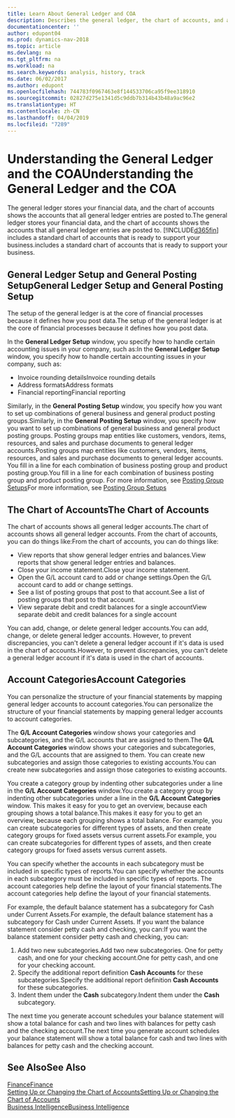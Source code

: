 ```yaml
---
title: Learn About General Ledger and COA
description: Describes the general ledger, the chart of accounts, and account categories.
documentationcenter: ''
author: edupont04
ms.prod: dynamics-nav-2018
ms.topic: article
ms.devlang: na
ms.tgt_pltfrm: na
ms.workload: na
ms.search.keywords: analysis, history, track
ms.date: 06/02/2017
ms.author: edupont
ms.openlocfilehash: 744783f0967463e8f144533706ca95f9ee318910
ms.sourcegitcommit: 02827d275e1341d5c9ddb7b314b43b48a9ac96e2
ms.translationtype: HT
ms.contentlocale: zh-CN
ms.lasthandoff: 04/04/2019
ms.locfileid: "7289"
---
```

# <a name="understanding-the-general-ledger-and-the-coa"></a><span data-ttu-id="3af44-103">Understanding the General Ledger and the COA</span><span class="sxs-lookup"><span data-stu-id="3af44-103">Understanding the General Ledger and the COA</span></span>
<span data-ttu-id="3af44-104">The general ledger stores your financial data, and the chart of accounts shows the accounts that all general ledger entries are posted to.</span><span class="sxs-lookup"><span data-stu-id="3af44-104">The general ledger stores your financial data, and the chart of accounts shows the accounts that all general ledger entries are posted to.</span></span> [!INCLUDE[d365fin](includes/d365fin_md.md)] <span data-ttu-id="3af44-105">includes a standard chart of accounts that is ready to support your business.</span><span class="sxs-lookup"><span data-stu-id="3af44-105">includes a standard chart of accounts that is ready to support your business.</span></span>

## <a name="general-ledger-setup-and-general-posting-setup"></a><span data-ttu-id="3af44-106">General Ledger Setup and General Posting Setup</span><span class="sxs-lookup"><span data-stu-id="3af44-106">General Ledger Setup and General Posting Setup</span></span>
<span data-ttu-id="3af44-107">The setup of the general ledger is at the core of financial processes because it defines how you post data.</span><span class="sxs-lookup"><span data-stu-id="3af44-107">The setup of the general ledger is at the core of financial processes because it defines how you post data.</span></span>  

<span data-ttu-id="3af44-108">In the **General Ledger Setup** window, you specify how to handle certain accounting issues in your company, such as:</span><span class="sxs-lookup"><span data-stu-id="3af44-108">In the **General Ledger Setup** window, you specify how to handle certain accounting issues in your company, such as:</span></span>  

* <span data-ttu-id="3af44-109">Invoice rounding details</span><span class="sxs-lookup"><span data-stu-id="3af44-109">Invoice rounding details</span></span>  
* <span data-ttu-id="3af44-110">Address formats</span><span class="sxs-lookup"><span data-stu-id="3af44-110">Address formats</span></span>  
* <span data-ttu-id="3af44-111">Financial reporting</span><span class="sxs-lookup"><span data-stu-id="3af44-111">Financial reporting</span></span>  

<span data-ttu-id="3af44-112">Similarly, in the **General Posting Setup** window, you specify how you want to set up combinations of general business and general product posting groups.</span><span class="sxs-lookup"><span data-stu-id="3af44-112">Similarly, in the **General Posting Setup** window, you specify how you want to set up combinations of general business and general product posting groups.</span></span> <span data-ttu-id="3af44-113">Posting groups map entities like customers, vendors, items, resources, and sales and purchase documents to general ledger accounts.</span><span class="sxs-lookup"><span data-stu-id="3af44-113">Posting groups map entities like customers, vendors, items, resources, and sales and purchase documents to general ledger accounts.</span></span> <span data-ttu-id="3af44-114">You fill in a line for each combination of business posting group and product posting group.</span><span class="sxs-lookup"><span data-stu-id="3af44-114">You fill in a line for each combination of business posting group and product posting group.</span></span> <span data-ttu-id="3af44-115">For more information, see [Posting Group Setups](finance-posting-groups.md)</span><span class="sxs-lookup"><span data-stu-id="3af44-115">For more information, see [Posting Group Setups](finance-posting-groups.md)</span></span>  

## <a name="the-chart-of-accounts"></a><span data-ttu-id="3af44-116">The Chart of Accounts</span><span class="sxs-lookup"><span data-stu-id="3af44-116">The Chart of Accounts</span></span>
<span data-ttu-id="3af44-117">The chart of accounts shows all general ledger accounts.</span><span class="sxs-lookup"><span data-stu-id="3af44-117">The chart of accounts shows all general ledger accounts.</span></span> <span data-ttu-id="3af44-118">From the chart of accounts, you can do things like:</span><span class="sxs-lookup"><span data-stu-id="3af44-118">From the chart of accounts, you can do things like:</span></span>  

* <span data-ttu-id="3af44-119">View reports that show general ledger entries and balances.</span><span class="sxs-lookup"><span data-stu-id="3af44-119">View reports that show general ledger entries and balances.</span></span>  
* <span data-ttu-id="3af44-120">Close your income statement.</span><span class="sxs-lookup"><span data-stu-id="3af44-120">Close your income statement.</span></span>  
* <span data-ttu-id="3af44-121">Open the G/L account card to add or change settings.</span><span class="sxs-lookup"><span data-stu-id="3af44-121">Open the G/L account card to add or change settings.</span></span>  
* <span data-ttu-id="3af44-122">See a list of posting groups that post to that account.</span><span class="sxs-lookup"><span data-stu-id="3af44-122">See a list of posting groups that post to that account.</span></span>
* <span data-ttu-id="3af44-123">View separate debit and credit balances for a single account</span><span class="sxs-lookup"><span data-stu-id="3af44-123">View separate debit and credit balances for a single account</span></span>  

<span data-ttu-id="3af44-124">You can add, change, or delete general ledger accounts.</span><span class="sxs-lookup"><span data-stu-id="3af44-124">You can add, change, or delete general ledger accounts.</span></span> <span data-ttu-id="3af44-125">However, to prevent discrepancies, you can't delete a general ledger account if it's data is used in the chart of accounts.</span><span class="sxs-lookup"><span data-stu-id="3af44-125">However, to prevent discrepancies, you can't delete a general ledger account if it's data is used in the chart of accounts.</span></span>  

## <a name="account-categories"></a><span data-ttu-id="3af44-126">Account Categories</span><span class="sxs-lookup"><span data-stu-id="3af44-126">Account Categories</span></span>
<span data-ttu-id="3af44-127">You can personalize the structure of your financial statements by mapping general ledger accounts to account categories.</span><span class="sxs-lookup"><span data-stu-id="3af44-127">You can personalize the structure of your financial statements by mapping general ledger accounts to account categories.</span></span>  

<span data-ttu-id="3af44-128">The **G/L Account Categories** window shows your categories and subcategories, and the G/L accounts that are assigned to them.</span><span class="sxs-lookup"><span data-stu-id="3af44-128">The **G/L Account Categories** window shows your categories and subcategories, and the G/L accounts that are assigned to them.</span></span> <span data-ttu-id="3af44-129">You can create new subcategories and assign those categories to existing accounts.</span><span class="sxs-lookup"><span data-stu-id="3af44-129">You can create new subcategories and assign those categories to existing accounts.</span></span>  

<span data-ttu-id="3af44-130">You create a category group by indenting other subcategories under a line in the **G/L Account Categories** window.</span><span class="sxs-lookup"><span data-stu-id="3af44-130">You create a category group by indenting other subcategories under a line in the **G/L Account Categories** window.</span></span> <span data-ttu-id="3af44-131">This makes it easy for you to get an overview, because each grouping shows a total balance.</span><span class="sxs-lookup"><span data-stu-id="3af44-131">This makes it easy for you to get an overview, because each grouping shows a total balance.</span></span> <span data-ttu-id="3af44-132">For example, you can create subcategories for different types of assets, and then create category groups for fixed assets versus current assets.</span><span class="sxs-lookup"><span data-stu-id="3af44-132">For example, you can create subcategories for different types of assets, and then create category groups for fixed assets versus current assets.</span></span>  

<span data-ttu-id="3af44-133">You can specify whether the accounts in each subcategory must be included in specific types of reports.</span><span class="sxs-lookup"><span data-stu-id="3af44-133">You can specify whether the accounts in each subcategory must be included in specific types of reports.</span></span> <span data-ttu-id="3af44-134">The account categories help define the layout of your financial statements.</span><span class="sxs-lookup"><span data-stu-id="3af44-134">The account categories help define the layout of your financial statements.</span></span>  

<span data-ttu-id="3af44-135">For example, the default balance statement has a subcategory for Cash under Current Assets.</span><span class="sxs-lookup"><span data-stu-id="3af44-135">For example, the default balance statement has a subcategory for Cash under Current Assets.</span></span> <span data-ttu-id="3af44-136">If you want the balance statement consider petty cash and checking, you can:</span><span class="sxs-lookup"><span data-stu-id="3af44-136">If you want the balance statement consider petty cash and checking, you can:</span></span>  

1. <span data-ttu-id="3af44-137">Add two new subcategories.</span><span class="sxs-lookup"><span data-stu-id="3af44-137">Add two new subcategories.</span></span> <span data-ttu-id="3af44-138">One for petty cash, and one for your checking account.</span><span class="sxs-lookup"><span data-stu-id="3af44-138">One for petty cash, and one for your checking account.</span></span>  
2. <span data-ttu-id="3af44-139">Specify the additional report definition **Cash Accounts** for these subcategories.</span><span class="sxs-lookup"><span data-stu-id="3af44-139">Specify the additional report definition **Cash Accounts** for these subcategories.</span></span>  
3. <span data-ttu-id="3af44-140">Indent them under the **Cash** subcategory.</span><span class="sxs-lookup"><span data-stu-id="3af44-140">Indent them under the **Cash** subcategory.</span></span>  

<span data-ttu-id="3af44-141">The next time you generate account schedules your balance statement will show a total balance for cash and two lines with balances for petty cash and the checking account.</span><span class="sxs-lookup"><span data-stu-id="3af44-141">The next time you generate account schedules your balance statement will show a total balance for cash and two lines with balances for petty cash and the checking account.</span></span>  

## <a name="see-also"></a><span data-ttu-id="3af44-142">See Also</span><span class="sxs-lookup"><span data-stu-id="3af44-142">See Also</span></span>
[<span data-ttu-id="3af44-143">Finance</span><span class="sxs-lookup"><span data-stu-id="3af44-143">Finance</span></span>](finance.md)  
[<span data-ttu-id="3af44-144">Setting Up or Changing the Chart of Accounts</span><span class="sxs-lookup"><span data-stu-id="3af44-144">Setting Up or Changing the Chart of Accounts</span></span>](finance-setup-chart-accounts.md)  
[<span data-ttu-id="3af44-145">Business Intelligence</span><span class="sxs-lookup"><span data-stu-id="3af44-145">Business Intelligence</span></span>](bi.md)  
